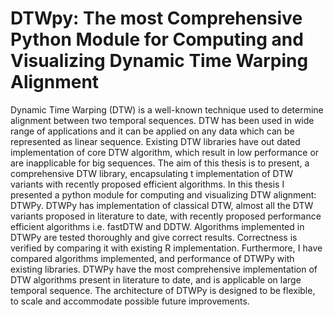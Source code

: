 # DTWpy: The most Comprehensive Python Module for Computing and Visualizing Dynamic Time Warping Alignment


Dynamic Time Warping (DTW) is a well-known technique used to determine alignment between two temporal sequences. DTW has been used in wide range of applications and it can be applied on any data which can be represented as linear sequence. Existing DTW libraries have out dated implementation of core DTW algorithm, which result in low performance or are inapplicable for big sequences. The aim of this thesis is to present, a comprehensive DTW library, encapsulating t implementation of DTW variants with recently proposed efficient algorithms. In this thesis I presented a python module for computing and visualizing DTW alignment: DTWPy. DTWPy has implementation of classical DTW, almost all the DTW variants proposed in literature to date, with recently proposed performance efficient algorithms i.e. fastDTW and DDTW. Algorithms implemented in DTWPy are tested thoroughly and give correct results. Correctness is verified by comparing it with existing R implementation. Furthermore, I have compared algorithms implemented, and performance of DTWPy with existing libraries. DTWPy have the most comprehensive implementation of DTW algorithms present in literature to date, and is applicable on large temporal sequence. The architecture of DTWPy is designed to be flexible, to scale and accommodate possible future improvements.

